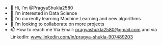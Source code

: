 - 👋 Hi, I’m @PragyaShukla2580
- 👀 I’m interested in Data Science
- 🌱 I’m currently learning Machine Learning and new algorithms 
- 💞️ I’m looking to collaborate on more projects
- 📫 How to reach me Via Email: pragyashukla2580@gmail.com and via LinkedIn: www.linkedin.com/in/pragya-shukla-907489203


